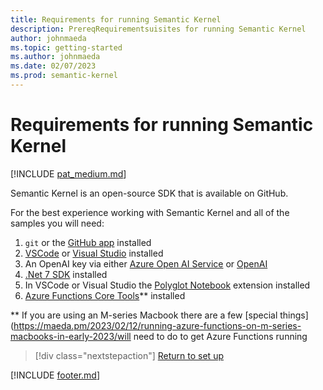 ```yaml
---
title: Requirements for running Semantic Kernel
description: PrereqRequirementsuisites for running Semantic Kernel
author: johnmaeda
ms.topic: getting-started
ms.author: johnmaeda
ms.date: 02/07/2023
ms.prod: semantic-kernel
---
```

# Requirements for running Semantic Kernel

[!INCLUDE [pat_medium.md](../includes/pat_medium.md)]

Semantic Kernel is an open-source SDK that is available on GitHub.  

For the best experience working with Semantic Kernel and all of the samples you will need:

1. `git` or the [GitHub app](https://desktop.github.com/) installed
2. [VSCode](https://code.visualstudio.com/Download) or [Visual Studio](https://visualstudio.microsoft.com/downloads/) installed
3. An OpenAI key via either [Azure Open AI Service](https://learn.microsoft.com/azure/cognitive-services/openai/quickstart?pivots=programming-language-studio) or [OpenAI](https://openai.com/api/)
4. [.Net 7 SDK](https://dotnet.microsoft.com/en-us/download) installed
5. In VSCode or Visual Studio the [Polyglot Notebook](https://marketplace.visualstudio.com/items?itemName=ms-dotnettools.dotnet-interactive-vscode) extension installed
6. [Azure Functions Core Tools](https://learn.microsoft.com/azure/azure-functions/functions-run-local)** installed

** If you are using an M-series Macbook there are a few [special things](https://maeda.pm/2023/02/12/running-azure-functions-on-m-series-macbooks-in-early-2023/will need to do to get Azure Functions running

> [!div class="nextstepaction"]
> [Return to set up](setup)

[!INCLUDE [footer.md](../includes/footer.md)]